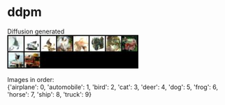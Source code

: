# ddpm

Diffusion generated <br/>
<img src='./results/DDPM_c/50.jpg' alt='image' title='content image' style='width: 300px'>

Images in order: <br/>
<a> 
{'airplane': 0,
  'automobile': 1,
  'bird': 2,
  'cat': 3,
  'deer': 4,
  'dog': 5,
  'frog': 6,
  'horse': 7,
  'ship': 8,
  'truck': 9}
<a/>
